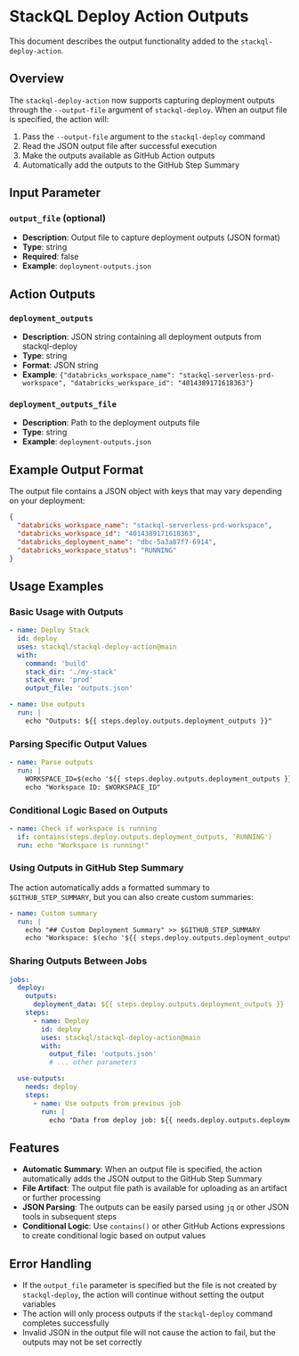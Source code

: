# StackQL Deploy Action Outputs

This document describes the output functionality added to the `stackql-deploy-action`.

## Overview

The `stackql-deploy-action` now supports capturing deployment outputs through the `--output-file` argument of `stackql-deploy`. When an output file is specified, the action will:

1. Pass the `--output-file` argument to the `stackql-deploy` command
2. Read the JSON output file after successful execution
3. Make the outputs available as GitHub Action outputs
4. Automatically add the outputs to the GitHub Step Summary

## Input Parameter

### `output_file` (optional)
- **Description**: Output file to capture deployment outputs (JSON format)
- **Type**: string
- **Required**: false
- **Example**: `deployment-outputs.json`

## Action Outputs

### `deployment_outputs`
- **Description**: JSON string containing all deployment outputs from stackql-deploy
- **Type**: string
- **Format**: JSON string
- **Example**: `{"databricks_workspace_name": "stackql-serverless-prd-workspace", "databricks_workspace_id": "4014389171618363"}`

### `deployment_outputs_file`
- **Description**: Path to the deployment outputs file
- **Type**: string
- **Example**: `deployment-outputs.json`

## Example Output Format

The output file contains a JSON object with keys that may vary depending on your deployment:

```json
{
  "databricks_workspace_name": "stackql-serverless-prd-workspace",
  "databricks_workspace_id": "4014389171618363",
  "databricks_deployment_name": "dbc-5a3a87f7-6914",
  "databricks_workspace_status": "RUNNING"
}
```

## Usage Examples

### Basic Usage with Outputs

```yaml
- name: Deploy Stack
  id: deploy
  uses: stackql/stackql-deploy-action@main
  with:
    command: 'build'
    stack_dir: './my-stack'
    stack_env: 'prod'
    output_file: 'outputs.json'

- name: Use outputs
  run: |
    echo "Outputs: ${{ steps.deploy.outputs.deployment_outputs }}"
```

### Parsing Specific Output Values

```yaml
- name: Parse outputs
  run: |
    WORKSPACE_ID=$(echo '${{ steps.deploy.outputs.deployment_outputs }}' | jq -r '.databricks_workspace_id')
    echo "Workspace ID: $WORKSPACE_ID"
```

### Conditional Logic Based on Outputs

```yaml
- name: Check if workspace is running
  if: contains(steps.deploy.outputs.deployment_outputs, 'RUNNING')
  run: echo "Workspace is running!"
```

### Using Outputs in GitHub Step Summary

The action automatically adds a formatted summary to `$GITHUB_STEP_SUMMARY`, but you can also create custom summaries:

```yaml
- name: Custom summary
  run: |
    echo "## Custom Deployment Summary" >> $GITHUB_STEP_SUMMARY
    echo "Workspace: $(echo '${{ steps.deploy.outputs.deployment_outputs }}' | jq -r '.databricks_workspace_name')" >> $GITHUB_STEP_SUMMARY
```

### Sharing Outputs Between Jobs

```yaml
jobs:
  deploy:
    outputs:
      deployment_data: ${{ steps.deploy.outputs.deployment_outputs }}
    steps:
      - name: Deploy
        id: deploy
        uses: stackql/stackql-deploy-action@main
        with:
          output_file: 'outputs.json'
          # ... other parameters

  use-outputs:
    needs: deploy
    steps:
      - name: Use outputs from previous job
        run: |
          echo "Data from deploy job: ${{ needs.deploy.outputs.deployment_data }}"
```

## Features

- **Automatic Summary**: When an output file is specified, the action automatically adds the JSON output to the GitHub Step Summary
- **File Artifact**: The output file path is available for uploading as an artifact or further processing
- **JSON Parsing**: The outputs can be easily parsed using `jq` or other JSON tools in subsequent steps
- **Conditional Logic**: Use `contains()` or other GitHub Actions expressions to create conditional logic based on output values

## Error Handling

- If the `output_file` parameter is specified but the file is not created by `stackql-deploy`, the action will continue without setting the output variables
- The action will only process outputs if the `stackql-deploy` command completes successfully
- Invalid JSON in the output file will not cause the action to fail, but the outputs may not be set correctly